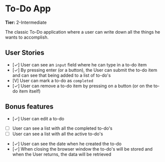 # To-Do App

**Tier:** 2-Intermediate

The classic To-Do application where a user can write down all the things he wants to accomplish.

## User Stories

-   [✓] User can see an `input` field where he can type in a to-do item
-   [✓] By pressing enter (or a button), the User can submit the to-do item and can see that being added to a list of to-do's
-   [V] User can mark a to-do as `completed`
-   [✓] User can remove a to-do item by pressing on a button (or on the to-do item itself)

## Bonus features

-   [✓] User can edit a to-do
-   [ ] User can see a list with all the completed to-do's
-   [ ] User can see a list with all the active to-do's
-   [✓] User can see the date when he created the to-do
-   [✓] When closing the browser window the to-do's will be stored and when the User returns, the data will be retrieved

